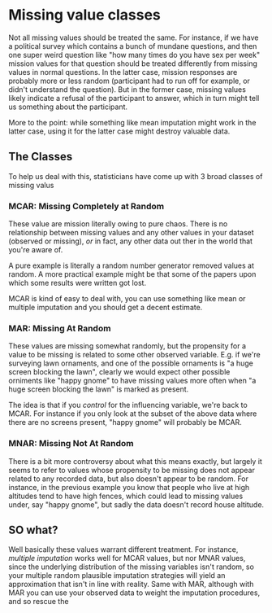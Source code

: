 # Missing value classes

Not all missing values should be treated the same. For instance, if we have a political survey which contains a bunch of mundane questions, and then one super weird question like "how many times do you have sex per week" mission values for that question should be treated differently from missing values in normal questions. In the latter case, mission responses are probably more or less random (participant had to run off for example, or didn't understand the question). But in the former case, missing values likely indicate a refusal of the participant to answer, which in turn might tell us something about the participant. 

More to the point: while something like mean imputation might work in the latter case, using it for the latter case might destroy valuable data. 

## The Classes

To help us deal with this, statisticians have come up with 3 broad classes of missing valus

### MCAR: Missing Completely at Random

These value are mission literally owing to pure chaos. There is no relationship between missing values and any other values in your dataset (observed or missing), *or* in fact, any other data out ther in the world that you're aware of. 

A pure example is literally a random number generator removed values at random. A more practical example might be that some of the papers upon which some results were written got lost.

MCAR is kind of easy to deal with, you can use something like mean or multiple imputation and you should get a decent estimate.

### MAR: Missing At Random

These values are missing somewhat randomly, but the propensity for a value to be missing is related to some other observed variable. E.g. if we're surveying lawn ornaments, and one of the possible ornaments is "a huge screen blocking the lawn", clearly we would expect other possible orniments like "happy gnome" to have missing values more often when "a huge screen blocking the lawn" is marked as present. 

The idea is that if you *control* for the influencing variable, we're back to MCAR. For instance if you only look at the subset of the above data where there are no screens present, "happy gnome" will probably be MCAR.


### MNAR: Missing Not At Random

There is a bit more controversy about what this means exactly, but largely it seems to refer to values whose propensity to be missing does not appear related to any recorded data, but also doesn't appear to be random. For instance, in the previous example you know that people who live at high altitudes tend to have high fences, which could lead to missing values under, say "happy gnome", but sadly the data doesn't record house altitude. 


## SO what?

Well basically these values warrant different treatment. For instance, *multiple imputation* works well for MCAR values, but nor MNAR values, since the underlying distribution of the missing variables isn't random, so your multiple random plausible imputation strategies will yield an approximation that isn't in line with reality. Same with MAR, although with MAR you can use your observed data to weight the imputation procedures, and so rescue the  